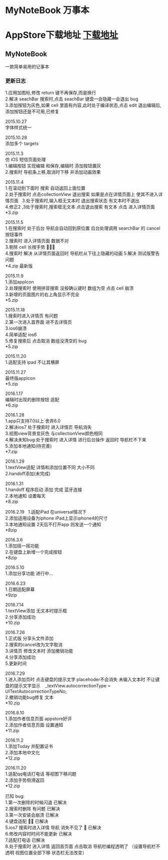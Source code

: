 # MyNoteBook 万事本 
# AppStore下载地址 [下载地址](https://itunes.apple.com/cn/app/万事本/id1057007765?mt=8!)
## MyNoteBook 
一款简单易用的记事本

### 更新日志  
1.应用加图标,修改 return 键不再保存,而是换行  
2.解决 seachBar 搜索时,点击 seachBar 键盘一会隐藏一会退出 bug  
3.添加按钮为灰色,如果 cell 里面有内容,此时处于编译状态,点击 edit 退出编辑后,添加按钮还是不可用,已修复  

2015.10.27  
字体样式统一

2015.10.28  
添加多个 targets

2015.11.3  
仿 iOS 短信页面处理  
1.编辑按钮 实现编辑 和保存,编辑时 添加按钮置灰  
2.搜索时 导航条上移,取消时下移 并添加动画效果  
 
2015.11.4  
1.在滚动到下面时 搜索 自动返回上面位置  
2.处于搜索时 点击collectionView 退出搜索 如果是点在详情页面上 使其不进入详情页面    
3.处于搜索时,输入框无文本时 退出搜索状态 有文本时不退出  
4.修正2 ,3处于搜索时,搜索框无文本 点击退出搜索 有文本 点击 进入详情页面  
*3.zip  
  
2015.11.5  
1.在搜索时 处于后台 导航会自动回到原位置 后台处理调用 searchBar 的 cancel 按钮事件  
2.搜索时 进入详情页面 数据不对  
3.剔除 cell 长按手势    
4.搜索时 解决 从详情页面返回时 导航栏从下往上隐藏的动画 
5.解决 测试版警告问题  
*4.zip 最新版  
  
2015.11.9  
1.添加appIcon  
2.处理搜索时 使用拼音搜索 没按确认键时 数组为空 点击 cell 崩溃  
3.新增的页面图片的右上角显示不完全  
*5.zip  
  
2015.11.18  
1.搜索时进入详情页 有问题  
2.第一次进入首界面 进不去详情页  
3.ios6崩溃  
4.简单适配 ios6  
5.修复搜索后 点击取消 数组没清空的 bug  
*5.zip  
  
2015.11.20  
1.适配支持 ipad 不让其横屏  
  
2015.11.27  
最终版appIcon  
*5.zip  
  
2016.1.17  
编辑时出现的删除按钮 适配  
*6.zip  
  
2016.1.28  
1.app只支持7.0以上 舍弃6.0  
2.解决ios7 处于搜索时 进入详情页 导航消失  
3.视图view背景变灰色 与collectionView颜色相同  
4.解决未知bug:处于搜索时 进入详情 进行后台操作 返回时 导航栏不下来  
5.添加本地通知(待完善)  
*7.zip  
  
2016.1.29  
1.textView适配 详情和添加位置不同 大小不同  
2.handoff添加(未完成)  

2016.1.31  
1.handoff 程序启动 添加 完成 蓝牙连接  
2.本地通知 设置每天  
*8.zip  
  
2016.2.19  
1.适配iPad 在universal情况下  
2.添加适用设备为iphone iPad上显示iphone4的尺寸  
3.本地通知设置 2天后不打开app 则发送一个通知  
*8zip  
  
2016.3.6  
1.添加摇一摇功能  
2.在键盘上新增一个完成按钮  
*8zip  
  
2016.5.10  
1.添加分享功能 进行中…  
  
2016.6.23  
1.日期适配屏幕  
*9zip  
  
2016.7.14  
1.textView添加 无文本时提示框  
2.分享添加成功  
*10.zip  
  
2016.7.26  
1.正式版 分享头文件添加  
2.搜索的cancel改为文字取消  
3.详情页 修改文本时 添加撤销功能  
4.分享添加成功  
5.更新时间  
  
2016.7.29  
1.进入添加页时 点击键盘的提示文字 placehoder不会消失  未输入文本时 不让键盘的提示文字显示
    _textView.autocorrectionType = UITextAutocorrectionTypeNo;  
2.撤销功能bug修复 文本  
*10.zip  
  
2016.8.10  
1.添加作者信息页面 appstore好评  
2.添加作者信息页面 设置通知  
*11.zip  
  
2016.11.2  
1.添加Today 并配置证书  
2.添加本地中文化  
*12.zip  
  
2016.11.20  
1.适配qq电话打电话 等视图下移问题  
2.添加手势侧滑返回  
*12.zip  
  
  
  
已知 bug:  
1.第一次删除的时候闪退 已解决  
2.搜索时删除 有问题  已解决  
3.第一次安装会崩溃 已解决  
4.键盘适配  已解决  
5.ios7 搜索时进入详情 导航 消失不见了  已解决  
6.修改内容时时间不能更新 已解决  
7.适配打电话 已解决  
8.处于搜索时 进入详情 返回首页面 点击取消 导航栏编程透明了 （设置导航栏不透明 视图位置全部下移 状态栏无法改变）

